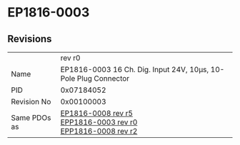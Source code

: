 # EP1816-0003

## Revisions
<table>
<tr>
<td></td>
<td>rev r0</td>
</tr>
<tr>
<td>Name</td>
<td>EP1816-0003 16 Ch. Dig. Input 24V, 10µs, 10-Pole Plug Connector</td>
</tr>
<tr>
<td>PID</td>
<td>0x07184052</td>
</tr>
<tr>
<td>Revision No</td>
<td>0x00100003</td>
</tr>
<tr>
<td>Same PDOs as</td>
<td><a href="EP1816-0008.md">EP1816-0008 rev r5</a><br/><a href="EPP1816-0003.md">EPP1816-0003 rev r0</a><br/><a href="EPP1816-0008.md">EPP1816-0008 rev r2</a></td>
</tr>
</table>
